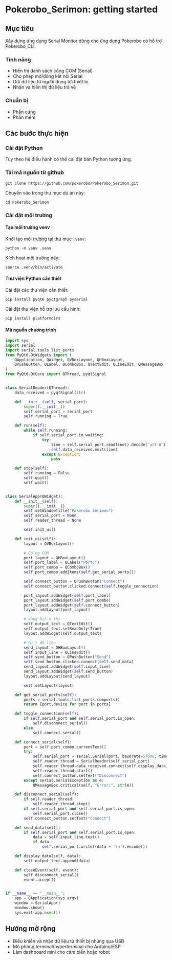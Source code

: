 # Pokerobo_Serimon: getting started

## Mục tiêu

Xây dựng ứng dụng Serial Monitor dùng cho ứng dụng Pokerobo có hỗ trợ Pokerobo_CLI.

### Tính năng

- Hiển thị danh sách cổng COM (Serial)
- Cho phép mở/đóng kết nối Serial
- Gửi dữ liệu từ người dùng tới thiết bị
- Nhận và hiển thị dữ liệu trả về

### Chuẩn bị

* Phần cứng
* Phần mềm

## Các bước thực hiện

### Cài đặt Python

Tùy theo hệ điều hành có thể cài đặt bản Python tương ứng.

### Tải mã nguồn từ github

```shell
git clone https://github.com/pokerobo/Pokerobo_Serimon.git
```

Chuyển vào trong thư mục dự án này:

```shell
cd Pokerobo_Serimon
```

### Cài đặt môi trường

#### Tạo môi trường venv

Khởi tạo môi trường tại thư mục `.venv`:

```shell
python -m venv .venv
```

Kích hoạt môi trường này:

```shell
source .venv/bin/activate
```

#### Thư viện Python cần thiết

Cài đặt các thư viện cần thiết:

```shell
pip install pyqt6 pyqtgraph pyserial
```

Cài đặt thư viện hỗ trợ lưu cấu hình:

```shell
pip install platformdirs
```

#### Mã nguồn chương trình

```python
import sys
import serial
import serial.tools.list_ports
from PyQt6.QtWidgets import (
    QApplication, QWidget, QVBoxLayout, QHBoxLayout,
    QPushButton, QLabel, QComboBox, QTextEdit, QLineEdit, QMessageBox
)
from PyQt6.QtCore import QThread, pyqtSignal


class SerialReader(QThread):
    data_received = pyqtSignal(str)

    def __init__(self, serial_port):
        super().__init__()
        self.serial_port = serial_port
        self.running = True

    def run(self):
        while self.running:
            if self.serial_port.in_waiting:
                try:
                    line = self.serial_port.readline().decode('utf-8').strip()
                    self.data_received.emit(line)
                except Exception:
                    pass

    def stop(self):
        self.running = False
        self.quit()
        self.wait()


class SerialApp(QWidget):
    def __init__(self):
        super().__init__()
        self.setWindowTitle("Pokerobo Serimon")
        self.serial_port = None
        self.reader_thread = None

        self.init_ui()

    def init_ui(self):
        layout = QVBoxLayout()

        # Cổng COM
        port_layout = QHBoxLayout()
        self.port_label = QLabel("Port:")
        self.port_combo = QComboBox()
        self.port_combo.addItems(self.get_serial_ports())

        self.connect_button = QPushButton("Connect")
        self.connect_button.clicked.connect(self.toggle_connection)

        port_layout.addWidget(self.port_label)
        port_layout.addWidget(self.port_combo)
        port_layout.addWidget(self.connect_button)
        layout.addLayout(port_layout)

        # Vùng hiển thị
        self.output_text = QTextEdit()
        self.output_text.setReadOnly(True)
        layout.addWidget(self.output_text)

        # Gửi dữ liệu
        send_layout = QHBoxLayout()
        self.input_line = QLineEdit()
        self.send_button = QPushButton("Send")
        self.send_button.clicked.connect(self.send_data)
        send_layout.addWidget(self.input_line)
        send_layout.addWidget(self.send_button)
        layout.addLayout(send_layout)

        self.setLayout(layout)

    def get_serial_ports(self):
        ports = serial.tools.list_ports.comports()
        return [port.device for port in ports]

    def toggle_connection(self):
        if self.serial_port and self.serial_port.is_open:
            self.disconnect_serial()
        else:
            self.connect_serial()

    def connect_serial(self):
        port = self.port_combo.currentText()
        try:
            self.serial_port = serial.Serial(port, baudrate=57600, timeout=1)
            self.reader_thread = SerialReader(self.serial_port)
            self.reader_thread.data_received.connect(self.display_data)
            self.reader_thread.start()
            self.connect_button.setText("Disconnect")
        except serial.SerialException as e:
            QMessageBox.critical(self, "Error:", str(e))

    def disconnect_serial(self):
        if self.reader_thread:
            self.reader_thread.stop()
        if self.serial_port and self.serial_port.is_open:
            self.serial_port.close()
        self.connect_button.setText("Connect")

    def send_data(self):
        if self.serial_port and self.serial_port.is_open:
            data = self.input_line.text()
            if data:
                self.serial_port.write((data + '\n').encode())

    def display_data(self, data):
        self.output_text.append(data)

    def closeEvent(self, event):
        self.disconnect_serial()
        event.accept()


if __name__ == "__main__":
    app = QApplication(sys.argv)
    window = SerialApp()
    window.show()
    sys.exit(app.exec())
```

## Hướng mở rộng

- Điều khiển và nhận dữ liệu từ thiết bị nhúng qua USB
- Mô phỏng terminal/hyperterminal cho Arduino/ESP
- Làm dashboard mini cho cảm biến hoặc robot
